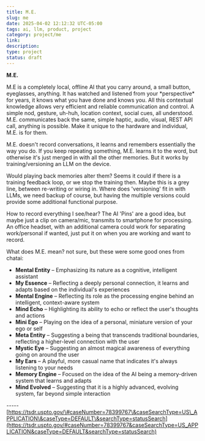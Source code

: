 ```yaml
---
title: M.E.
slug: me
date: 2025-04-02 12:12:32 UTC-05:00
tags: ai, llm, product, project
category: project/me
link: 
description: 
type: project
status: draft
---
```


**M.E.**

M.E is a completely local, offline AI that you carry around, a small button, eyeglasses, anything. It has watched and listened from your \*perspective\* for years, it knows what you have done and knows you. All this contextual knowledge allows very efficient and reliable communication and control. A simple nod, gesture, uh-huh, location context, social cues, all understood. M.E. communicates back the same, simple haptic, audio, visual, REST API call, anything is possible. Make it unique to the hardware and individual, M.E. is for them.

M.E. doesn't record conversations, it learns and remembers essentially the way you do. If you keep repeating something, M.E. learns it to the word, but otherwise it's just merged in with all the other memories. But it works by training/versioning an LLM on the device.

Would playing back memories alter them? Seems it could if there is a training feedback loop, or we stop the training then. Maybe this is a grey line, between re-writing or wiring in. Where does 'versioning' fit in with LLMs, we need backup of course, but having the multiple versions could provide some additional functional purpose.

How to record everything I see/hear? The AI 'Pins' are a good idea, but maybe just a clip on camera/mic, transmits to smartphone for processing. An office headset, with an additional camera could work for separating work/personal if wanted, just put it on when you are working and want to record.

What does M.E. mean? not sure, but these were some good ones from chatai:

- **Mental Entity** – Emphasizing its nature as a cognitive, intelligent assistant
- **My Essence** – Reflecting a deeply personal connection, it learns and adapts based on the individual's experiences
- **Mental Engine** – Reflecting its role as the processing engine behind an intelligent, context-aware system
- **Mind Echo** – Highlighting its ability to echo or reflect the user's thoughts and actions
- **Mini Ego** – Playing on the idea of a personal, miniature version of your ego or self
- **Meta Entity** – Suggesting a being that transcends traditional boundaries, reflecting a higher-level connection with the user
- **Mystic Eye** – Suggesting an almost magical awareness of everything going on around the user
- **My Ears** – A playful, more casual name that indicates it's always listening to your needs
- **Memory Engine** – Focused on the idea of the AI being a memory-driven system that learns and adapts
- **Mind Evolved** – Suggesting that it is a highly advanced, evolving system, far beyond simple interaction

\-----  
[https://tsdr.uspto.gov/\#caseNumber=78399767\&caseSearchType=US\_APPLICATION\&caseType=DEFAULT\&searchType=statusSearch](https://tsdr.uspto.gov/#caseNumber=78399767&caseSearchType=US_APPLICATION&caseType=DEFAULT&searchType=statusSearch)
